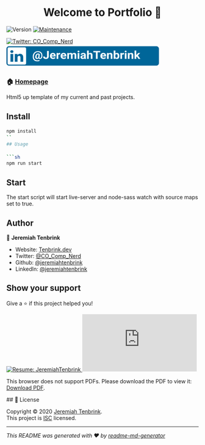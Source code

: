 
<h1 align="center">Welcome to Portfolio 👋</h1>
<p>
  <img alt="Version" src="https://img.shields.io/badge/version-1.0.0-blue.svg?cacheSeconds=2592000" />

  <a href="https://github.com/jeremiahtenbrink/jeremiahtenbrinkhub.io.git/graphs/commit-activity" target="_blank">
    <img alt="Maintenance" src="https://img.shields.io/badge/Maintained%3F-yes-green.svg" />
  </a>
</p>
  <a href="https://twitter.com/CO_Comp_Nerd" target="_blank">
    <img alt="Twitter: CO_Comp_Nerd" src="https://img.shields.io/twitter/follow/CO_Comp_Nerd.svg?style=social" />
  </a>
  <a href="https://www.linkedin.com/in/jeremiahtenbrink/" target="_blank">
      <img alt="LinkedIn: JeremiahTenbrink" src="./assets/images/linkedInBadge.svg" />
    </a>

### 🏠 [Homepage](http://tenbrink.dev)

Html5 up template of my current and past projects. 

## Install

```sh
npm install
``
## Usage

```sh
npm run start
```

## Start
The start script will start live-server and node-sass watch with source maps
 set to true.

## Author

👤 **Jeremiah Tenbrink**

* Website: [Tenbrink.dev](http://tenbrink.dev)
* Twitter: [@CO_Comp_Nerd](https://twitter.com/CO_Comp_Nerd)
* Github: [@jeremiahtenbrink](https://github.com/jeremiahtenbrink)
* LinkedIn: [@jeremiahtenbrink](https://linkedin.com/in/jeremiahtenbrink)

## Show your support

Give a ⭐️ if this project helped you!


  <a href="https://drive.google.com/file/d/13dwfRXEcEvPOSFiq_GHCyV5nq6pwahVX/view?usp=sharing" target="_blank">
      <img alt="Resume: JeremiahTenbrink" src="https://drive.google.com/file/d
      /13dwfRXEcEvPOSFiq_GHCyV5nq6pwahVX/view?usp=sharing" />
    </a>
<object data="https://drive.google.com/file/d
/13dwfRXEcEvPOSFiq_GHCyV5nq6pwahVX/view?usp=sharing" type="application/pdf
" width="611px" height="792px">
    <embed src="https://drive.google.com/file/d
                /13dwfRXEcEvPOSFiq_GHCyV5nq6pwahVX/view?usp=sharing">
        <p>This browser does not support PDFs. Please download the PDF to view it: <a href="https://drive.google.com/file/d
                                                                                            /13dwfRXEcEvPOSFiq_GHCyV5nq6pwahVX/view?usp=sharing">Download PDF</a>.</p>
    </embed>
</object>
## 📝 License

Copyright © 2020 [Jeremiah Tenbrink](https://github.com/jeremiahtenbrink).<br />
This project is [ISC](https://github.com/jeremiahtenbrink/jeremiahtenbrinkhub.io.git/blob/master/LICENSE) licensed.

***
_This README was generated with ❤️ by [readme-md-generator](https://github.com/kefranabg/readme-md-generator)_
